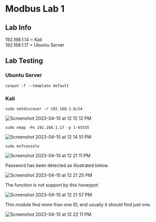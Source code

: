 # Modbus Lab 1

## Lab Info

192.168.1.14 = Kali<br/>
192.168.1.17 = Ubuntu Server

## Lab Testing

### Ubuntu Server

``conpot -f --template default``


### Kali

``sudo netdiscover -r 192.168.1.0/24 ``

![Screenshot 2023-04-10 at 12 12 12 PM](https://user-images.githubusercontent.com/96379191/230824471-65ed0e2c-dedd-47bb-9570-3c00c3b02379.png)

``sudo nmap -Pn 192.168.1.17 -p 1-65535``

![Screenshot 2023-04-10 at 12 14 51 PM](https://user-images.githubusercontent.com/96379191/230824622-ff5d7825-93ec-40cb-913c-4a3a25a3030e.png)

``sudo msfconsole``

![Screenshot 2023-04-10 at 12 21 11 PM](https://user-images.githubusercontent.com/96379191/230825356-e87aeeb5-3ff8-450c-91e4-d38b60396d3f.png)

Password has been detected as illustrated below.

![Screenshot 2023-04-10 at 12 21 25 PM](https://user-images.githubusercontent.com/96379191/230825379-8be7e28f-aa36-4787-8102-1f6d02c198c2.png)

The function is not support by this honeypot

![Screenshot 2023-04-10 at 12 21 57 PM](https://user-images.githubusercontent.com/96379191/230825389-5d120b9c-32e7-44b9-92a8-f30403d52c71.png)

This module find more than one ID, and usually it should find just one.

![Screenshot 2023-04-10 at 12 22 11 PM](https://user-images.githubusercontent.com/96379191/230825400-84d99d05-eb26-4fb6-bb6d-37aa5c20c37e.png)
